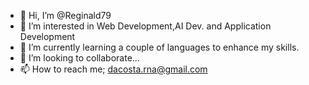 - 👋 Hi, I’m @Reginald79
- 👀 I’m interested in Web Development,AI Dev. and Application Development
- 🌱 I’m currently learning a couple of languages to enhance my skills.
- 💞️ I’m looking to collaborate... 
- 📫 How to reach me; dacosta.rna@gmail.com

<!---
Reginald79/Reginald79 is a ✨ special ✨ repository because its `README.md` (this file) appears on your GitHub profile.
You can click the Preview link to take a look at your changes.
--->
